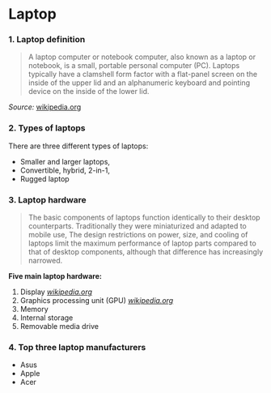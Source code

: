 # Laptop

### 1. Laptop definition
> A laptop computer or notebook computer, also known as a laptop or notebook, is a small, portable personal computer (PC). Laptops typically have a clamshell form factor with a flat-panel screen on the inside of the upper lid and an alphanumeric keyboard and pointing device on the inside of the lower lid.  

_Source:_ [wikipedia.org](https://en.wikipedia.org/wiki/Laptop)

### 2. Types of laptops
There are three different types of laptops:  
* Smaller and larger laptops,
* Convertible, hybrid, 2-in-1,
* Rugged laptop

### 3. Laptop hardware

>The basic components of laptops function identically to their desktop counterparts. Traditionally they were miniaturized and adapted to mobile use, The design restrictions on power, size, and cooling of laptops limit the maximum performance of laptop parts compared to that of desktop components, although that difference has increasingly narrowed.

**Five main laptop hardware:**
1. Display [_wikipedia.org_](https://en.wikipedia.org/wiki/Laptop#Display)
1. Graphics processing unit (GPU) [_wikipedia.org_](https://en.wikipedia.org/wiki/Laptop#Graphics_processing_unit_(GPU))
1. Memory
1. Internal storage
1. Removable media drive

### 4. Top three laptop manufacturers
* Asus
* Apple
* Acer